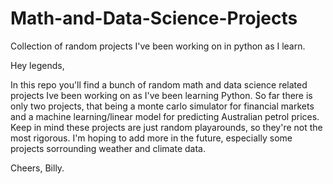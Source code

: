 # Math-and-Data-Science-Projects
Collection of random projects I've been working on in python as I learn.

Hey legends,

In this repo you'll find a bunch of random math and data science related projects Ive been working on as I've been learning Python.
So far there is only two projects, that being a monte carlo simulator for financial markets and a machine learning/linear model for predicting Australian petrol prices.
Keep in mind these projects are just random playarounds, so they're not the most rigorous.
I'm hoping to add more in the future, especially some projects sorrounding weather and climate data.

Cheers, Billy.
